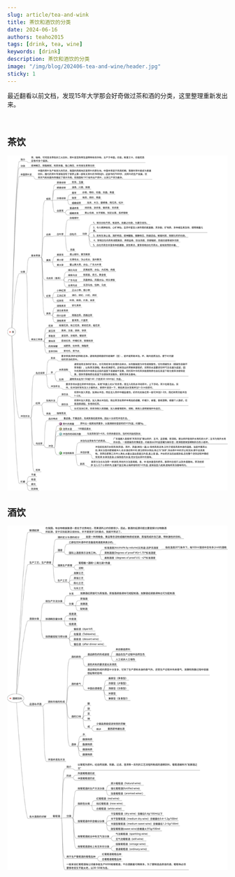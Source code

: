 ```yaml
---
slug: article/tea-and-wink
title: 茶饮和酒饮的分类
date: 2024-06-16
authors: teaho2015
tags: [drink, tea, wine]
keywords: [drink]
description: 茶饮和酒饮的分类
image: "/img/blog/202406-tea-and-wine/header.jpg"
sticky: 1
---
```


最近翻看以前文档，发现15年大学那会好奇做过茶和酒的分类，这里整理重新发出来。

<br/>
<!-- truncate -->

## 茶饮

![](茶.svg)


## 酒饮

![](酒精饮料.svg)